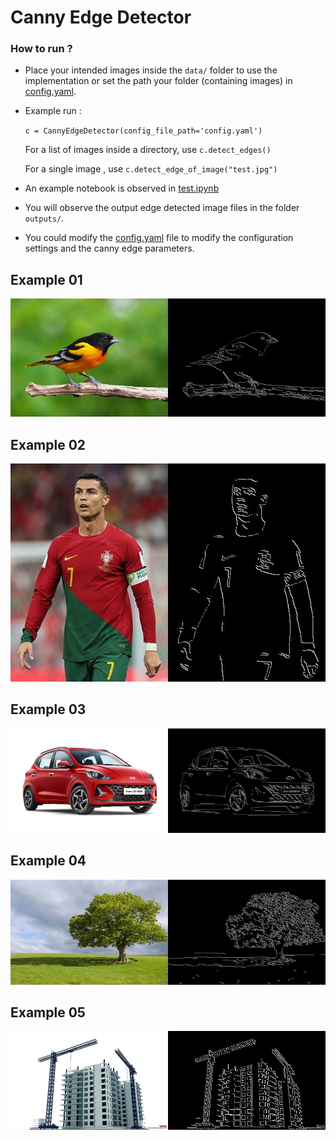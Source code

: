 # Canny Edge Detector

### How to run ?
- Place your intended images inside the `data/` folder to use the implementation or set the path your folder (containing images) in [config.yaml](./src/config.yaml).
- Example run :

    `c = CannyEdgeDetector(config_file_path='config.yaml')`

    For a list of images inside a directory, use 
    `c.detect_edges()`

    For a single image , use 
    `c.detect_edge_of_image("test.jpg")`
- An example notebook is observed in [test.ipynb](./src/test.ipynb)
- You will observe the output edge detected image files in the folder `outputs/`.
- You could modify the [config.yaml](./src/config.yaml) file to modify the configuration settings and the canny edge parameters.

## Example 01
<div style="display: flex;">
    <div style="flex: 1;">
        <img src="./data/bird.jpeg" alt="Raw Bird" style="max-width: 100%;">
    </div>
    <div style="flex: 1;">
        <img src="./outputs/bird.jpeg" alt="Edges Bird" style="max-width: 100%;">
    </div>
</div>

## Example 02
<div style="display: flex;">
    <div style="flex: 1;">
        <img src="./data/face.jpg" alt="Raw Face" style="max-width: 100%;">
    </div>
    <div style="flex: 1;">
        <img src="./outputs/face.jpg" alt="Edges Face" style="max-width: 100%;">
    </div>
</div>

## Example 03
<div style="display: flex;">
    <div style="flex: 1;">
        <img src="./data/car.jpg" alt="Raw Bird" style="max-width: 100%;">
    </div>
    <div style="flex: 1;">
        <img src="./outputs/car.jpg" alt="Edges Bird" style="max-width: 100%;">
    </div>
</div>

## Example 04
<div style="display: flex;">
    <div style="flex: 1;">
        <img src="./data/tree.jpeg" alt="Raw Face" style="max-width: 100%;">
    </div>
    <div style="flex: 1;">
        <img src="./outputs/tree.jpeg" alt="Edges Face" style="max-width: 100%;">
    </div>
</div>

## Example 05
<div style="display: flex;">
    <div style="flex: 1;">
        <img src="./data/building.jpg" alt="Raw Bird" style="max-width: 100%;">
    </div>
    <div style="flex: 1;">
        <img src="./outputs/building.jpg" alt="Edges Bird" style="max-width: 100%;">
    </div>
</div>
